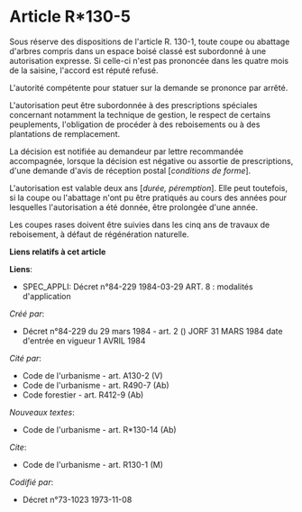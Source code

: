 # Article R*130-5

Sous réserve des dispositions de l'article R. 130-1, toute coupe ou abattage d'arbres compris dans un espace boisé classé est
subordonné à une autorisation expresse. Si celle-ci n'est pas prononcée dans les quatre mois de la saisine, l'accord est
réputé refusé.

L'autorité compétente pour statuer sur la demande se prononce par arrêté.

L'autorisation peut être subordonnée à des prescriptions spéciales concernant notamment la technique de gestion, le respect
de certains peuplements, l'obligation de procéder à des reboisements ou à des plantations de remplacement.

La décision est notifiée au demandeur par lettre recommandée accompagnée, lorsque la décision est négative ou assortie de
prescriptions, d'une demande d'avis de réception postal [*conditions de forme*].

L'autorisation est valable deux ans [*durée, péremption*]. Elle peut toutefois, si la coupe ou l'abattage n'ont pu être
pratiqués au cours des années pour lesquelles l'autorisation a été donnée, être prolongée d'une année.

Les coupes rases doivent être suivies dans les cinq ans de travaux de reboisement, à défaut de régénération naturelle.

**Liens relatifs à cet article**

**Liens**:

  - SPEC_APPLI: Décret n°84-229 1984-03-29 ART. 8 : modalités d'application

_Créé par_:

  - Décret n°84-229 du 29 mars 1984 - art. 2 () JORF 31 MARS 1984 date d'entrée en vigueur 1 AVRIL 1984

_Cité par_:

  - Code de l'urbanisme - art. A130-2 (V)
  - Code de l'urbanisme - art. R490-7 (Ab)
  - Code forestier - art. R412-9 (Ab)

_Nouveaux textes_:

  - Code de l'urbanisme - art. R*130-14 (Ab)

_Cite_:

  - Code de l'urbanisme - art. R130-1 (M)

_Codifié par_:

  - Décret n°73-1023 1973-11-08
